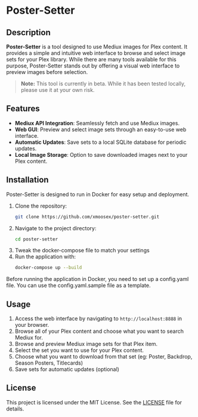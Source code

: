 # Poster-Setter

## Description

**Poster-Setter** is a tool designed to use Mediux images for Plex content. It provides a simple and intuitive web interface to browse and select image sets for your Plex library. While there are many tools available for this purpose, Poster-Setter stands out by offering a visual web interface to preview images before selection.

> **Note:** This tool is currently in beta. While it has been tested locally, please use it at your own risk.

## Features

-   **Mediux API Integration**: Seamlessly fetch and use Mediux images.
-   **Web GUI**: Preview and select image sets through an easy-to-use web interface.
-   **Automatic Updates**: Save sets to a local SQLite database for periodic updates.
-   **Local Image Storage**: Option to save downloaded images next to your Plex content.

## Installation

Poster-Setter is designed to run in Docker for easy setup and deployment.

1. Clone the repository:
    ```sh
    git clone https://github.com/xmoosex/poster-setter.git
    ```
2. Navigate to the project directory:
    ```sh
    cd poster-setter
    ```
3. Tweak the docker-compose file to match your settings
4. Run the application with:
    ```sh
    docker-compose up --build
    ```

Before running the application in Docker, you need to set up a config.yaml file. You can use the config.yaml.sample file as a template.

## Usage

1. Access the web interface by navigating to `http://localhost:8888` in your browser.
2. Browse all of your Plex content and choose what you want to search Mediux for.
3. Browse and preview Mediux image sets for that Plex item.
4. Select the set you want to use for your Plex content.
5. Choose what you want to download from that set (eg: Poster, Backdrop, Season Posters, Titlecards)
6. Save sets for automatic updates (optional)

## License

This project is licensed under the MIT License. See the [LICENSE](LICENSE) file for details.
